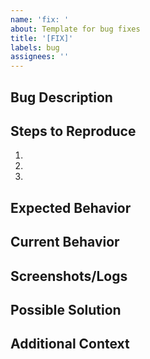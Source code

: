 ```yaml
---
name: 'fix: '
about: Template for bug fixes
title: '[FIX]'
labels: bug
assignees: ''
---
```


## Bug Description

<!-- Provide a clear and concise description of the bug -->

## Steps to Reproduce

<!-- List the steps to reproduce the behavior -->

1.
2.
3.

## Expected Behavior

<!-- Describe what you expected to happen -->

## Current Behavior

<!-- Describe what actually happens -->

## Screenshots/Logs

<!-- If applicable, add screenshots or logs to help explain the problem -->

## Possible Solution

<!-- If you have suggestions on how to fix the bug -->

## Additional Context

<!-- Add any other context about the problem here -->